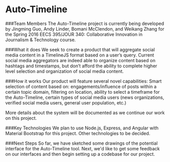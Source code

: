 # Auto-Timeline

###Team Members
The Auto-Timeline project is currently being developed by Jingming Guo, Andy Linder, Bomani McClendon, and Weikang Zhang for the Spring 2016 EECS 395/JOUR 340: Collaborative Innovation in Journalism & Technology course.

###What it does
We seek to create a product that will aggregate social media content in a TimelineJS format based on a user’s query. Current social media aggregators are indeed able to organize content based on hashtags and timestamps, but don’t afford the ability to complete higher level selection and organization of social media content.

###How it works
Our product will feature several novel capabilities:
Smart selection of content based on: engagements/influence of posts within a certain topic domain, filtering on location, ability to select a timeframe for the Auto-Timeline, certain types of social media users (news organizations, verified social media users, general user population, etc.)

More details about the system will be documented as we continue our work on this project.


###Key Technologies
We plan to use Node.js, Express, and Angular with Material Bootstrap for this project. Other technologies to be decided.

###Next Steps
So far, we have sketched some drawings of the potential interface for the Auto-Timeline tool. Next, we'd like to get some feedback on our interfaces and then begin setting up a codebase for our project.